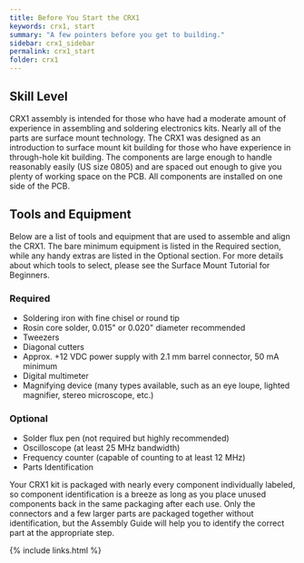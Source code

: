 ```yaml
---
title: Before You Start the CRX1
keywords: crx1, start
summary: "A few pointers before you get to building."
sidebar: crx1_sidebar
permalink: crx1_start
folder: crx1
---
```


## Skill Level

CRX1 assembly is intended for those who have had a moderate amount of experience in assembling and soldering electronics kits. Nearly all of the parts are surface mount technology. The CRX1 was designed as an introduction to surface mount kit building for those who have experience in through-hole kit building. The components are large enough to handle reasonably easily (US size 0805) and are spaced out enough to give you plenty of working space on the PCB. All components are installed on one side of the PCB.

## Tools and Equipment

Below are a list of tools and equipment that are used to assemble and align the CRX1. The bare minimum equipment is listed in the Required section, while any handy extras are listed in the Optional section. For more details about which tools to select, please see the Surface Mount Tutorial for Beginners.

### Required

* Soldering iron with fine chisel or round tip
* Rosin core solder, 0.015" or 0.020" diameter recommended
* Tweezers
* Diagonal cutters
* Approx. +12 VDC power supply with 2.1 mm barrel connector, 50 mA minimum
* Digital multimeter
* Magnifying device (many types available, such as an eye loupe, lighted magnifier, stereo microscope, etc.)

### Optional

* Solder flux pen (not required but highly recommended)
* Oscilloscope (at least 25 MHz bandwidth)
* Frequency counter (capable of counting to at least 12 MHz)
* Parts Identification

Your CRX1 kit is packaged with nearly every component individually labeled, so component identification is a breeze as long as you place unused components back in the same packaging after each use. Only the connectors and a few larger parts are packaged together without identification, but the Assembly Guide will help you to identify the correct part at the appropriate step.

{% include links.html %}

